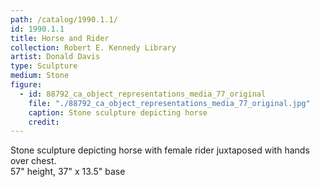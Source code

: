 ```yaml
---
path: /catalog/1990.1.1/
id: 1990.1.1
title: Horse and Rider
collection: Robert E. Kennedy Library
artist: Donald Davis
type: Sculpture
medium: Stone
figure:
  - id: 88792_ca_object_representations_media_77_original
    file: "./88792_ca_object_representations_media_77_original.jpg"
    caption: Stone sculpture depicting horse 
    credit: 
---
```

Stone sculpture depicting horse with female rider juxtaposed with hands over chest.    
57" height, 37" x 13.5" base
